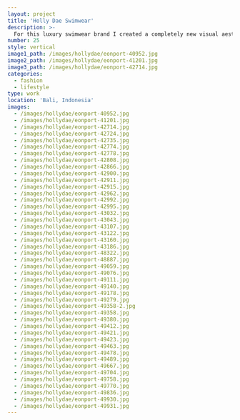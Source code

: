 ```yaml
---
layout: project
title: 'Holly Dae Swimwear'
description: >-
  For this luxury swimwear brand I created a completely new visual aesthetic, providing both regular photography and social media management.
number: 25
style: vertical
image1_path: /images/hollydae/eonport-40952.jpg
image2_path: /images/hollydae/eonport-41201.jpg
image3_path: /images/hollydae/eonport-42714.jpg
categories:
  - fashion
  - lifestyle
type: work
location: 'Bali, Indonesia'
images:
  - /images/hollydae/eonport-40952.jpg
  - /images/hollydae/eonport-41201.jpg
  - /images/hollydae/eonport-42714.jpg
  - /images/hollydae/eonport-42724.jpg
  - /images/hollydae/eonport-42735.jpg
  - /images/hollydae/eonport-42774.jpg
  - /images/hollydae/eonport-42778.jpg
  - /images/hollydae/eonport-42808.jpg
  - /images/hollydae/eonport-42866.jpg
  - /images/hollydae/eonport-42900.jpg
  - /images/hollydae/eonport-42911.jpg
  - /images/hollydae/eonport-42915.jpg
  - /images/hollydae/eonport-42962.jpg
  - /images/hollydae/eonport-42992.jpg
  - /images/hollydae/eonport-42995.jpg
  - /images/hollydae/eonport-43032.jpg
  - /images/hollydae/eonport-43043.jpg
  - /images/hollydae/eonport-43107.jpg
  - /images/hollydae/eonport-43122.jpg
  - /images/hollydae/eonport-43160.jpg
  - /images/hollydae/eonport-43186.jpg
  - /images/hollydae/eonport-48322.jpg
  - /images/hollydae/eonport-48887.jpg
  - /images/hollydae/eonport-49059.jpg
  - /images/hollydae/eonport-49076.jpg
  - /images/hollydae/eonport-49111.jpg
  - /images/hollydae/eonport-49140.jpg
  - /images/hollydae/eonport-49178.jpg
  - /images/hollydae/eonport-49279.jpg
  - /images/hollydae/eonport-49358-2.jpg
  - /images/hollydae/eonport-49358.jpg
  - /images/hollydae/eonport-49380.jpg
  - /images/hollydae/eonport-49412.jpg
  - /images/hollydae/eonport-49421.jpg
  - /images/hollydae/eonport-49423.jpg
  - /images/hollydae/eonport-49463.jpg
  - /images/hollydae/eonport-49478.jpg
  - /images/hollydae/eonport-49489.jpg
  - /images/hollydae/eonport-49667.jpg
  - /images/hollydae/eonport-49704.jpg
  - /images/hollydae/eonport-49758.jpg
  - /images/hollydae/eonport-49770.jpg
  - /images/hollydae/eonport-49836.jpg
  - /images/hollydae/eonport-49930.jpg
  - /images/hollydae/eonport-49931.jpg
---
```

